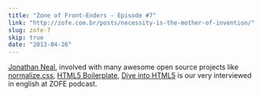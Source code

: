 ```yaml
---
title: "Zone of Front-Enders - Episode #7"
link: "http://zofe.com.br/posts/necessity-is-the-mother-of-invention/"
slug: zofe-7
skip: true
date: "2013-04-26"
---
```


[Jonathan Neal](https://github.com/jonathantneal), involved with many awesome open source projects like [normalize.css](http://necolas.github.io/normalize.css/), [HTML5 Boilerplate](http://html5boilerplate.com/), [Dive into HTML5](http://diveintohtml5.info/) is our very interviewed in english at ZOFE podcast.
